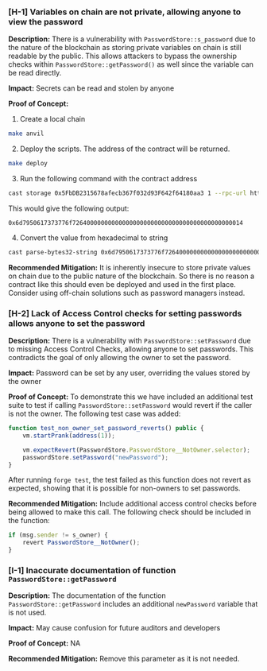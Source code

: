 ### [H-1] Variables on chain are not private, allowing anyone to view the password

**Description:** There is a vulnerability with `PasswordStore::s_password` due to the nature of the blockchain as storing private variables on chain is still readable by the public. This allows attackers to bypass the ownership checks within `PasswordStore::getPassword()` as well since the variable can be read directly.

**Impact:** Secrets can be read and stolen by anyone

**Proof of Concept:**

1. Create a local chain

```bash
make anvil
```

2. Deploy the scripts. The address of the contract will be returned.

```bash
make deploy
```

3. Run the following command with the contract address

```bash
cast storage 0x5FbDB2315678afecb367f032d93F642f64180aa3 1 --rpc-url http://127.0.0.1:8545
```

This would give the following output:

```
0x6d7950617373776f726400000000000000000000000000000000000000000014
```

4. Convert the value from hexadecimal to string

```bash
cast parse-bytes32-string 0x6d7950617373776f726400000000000000000000000000000000000000000014
```

**Recommended Mitigation:** It is inherently insecure to store private values on chain due to the public nature of the blockchain. So there is no reason a contract like this should even be deployed and used in the first place. Consider using off-chain solutions such as password managers instead.

### [H-2] Lack of Access Control checks for setting passwords allows anyone to set the password

**Description:** There is a vulnerability with `PasswordStore::setPassword` due to missing Access Control Checks, allowing anyone to set passwords. This contradicts the goal of only allowing the owner to set the password.

**Impact:** Password can be set by any user, overriding the values stored by the owner

**Proof of Concept:** To demonstrate this we have included an additional test suite to test if calling `PasswordStore::setPassword` would revert if the caller is not the owner. The following test case was added:

```javascript
function test_non_owner_set_password_reverts() public {
    vm.startPrank(address(1));

    vm.expectRevert(PasswordStore.PasswordStore__NotOwner.selector);
    passwordStore.setPassword("newPassword");
}
```

After running `forge test`, the test failed as this function does not revert as expected, showing that it is possible for non-owners to set passwords.

**Recommended Mitigation:** Include additional access control checks before being allowed to make this call. The following check should be included in the function:

```javascript
if (msg.sender != s_owner) {
    revert PasswordStore__NotOwner();
}
```

### [I-1] Inaccurate documentation of function `PasswordStore::getPassword`

**Description:** The documentation of the function `PasswordStore::getPassword` includes an additional `newPassword` variable that is not used.

**Impact:** May cause confusion for future auditors and developers

**Proof of Concept:** NA

**Recommended Mitigation:** Remove this parameter as it is not needed.
